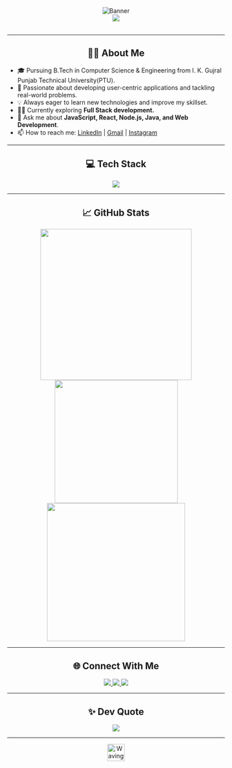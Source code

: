 <div align="center">
  <img src="https://svg-banners.vercel.app/api?type=origin&text1=Hi,%20I'm%20Aman%20Raj&width=700&height=110&fontSize=50" alt="Banner"/>
</div>
<!--<h1 align="center">Hi 👋!, I'm Aman Raj</h1>
<h3 align="center">A passionate Web developer from India</h3> -->
<div align="center">
  <img src="https://readme-typing-svg.demolab.com/?center=true&size=32&color=00fcd9&vCenter=true&font=Georgia&lines=Code.+Build.+Innovate.;FullStack+Software+Engineer;DSA+Enthusiast"/>
</div>
<br>

<p align="center">
  <!-- If you have a coding gif or animation, upload it to your repo and update the link below -->
  <!-- <img src="https://github.com/Aman-raj23/Aman-raj23/assets/your-gif-id/coding-gif.gif" width="220" alt="Animated Coding"/> -->
</p>

---

<h2 align="center">🤵🏻 About Me</h2>

- 🎓 Pursuing B.Tech in Computer Science & Engineering from I. K. Gujral Punjab Technical University(PTU).
- 🚀 Passionate about developing user-centric applications and tackling real-world problems.
- 💡 Always eager to learn new technologies and improve my skillset.
- 🧑‍💻 Currently exploring **Full Stack development.**
- 💬 Ask me about **JavaScript, React, Node.js, Java, and Web Development**.
- 📫 How to reach me: [LinkedIn](https://linkedin.com/in/aman-raj23) | [Gmail](mailto:23raj.aman03@gmail.com) | [Instagram](https://instagram.com/_raj_aman12)

---

<h2 align="center">💻 Tech Stack</h2>
<p align="center">
  <img src="https://skillicons.dev/icons?i=java,python,js,nodejs,expressjs,mongodb,mysql,cpp,html,css,git,github,vscode&size=64" />
  <!-- more to add = postman, react,... -->
</p>

---

<h2 align="center">📈 GitHub Stats</h2>
<p align="center">
  <img src="https://github-readme-stats.vercel.app/api?username=Aman-raj23&theme=tokyonight&show_icons=true&hide_border=false&card_width=350" width="350" />
  <img src="https://github-readme-stats.vercel.app/api/top-langs/?username=Aman-raj23&theme=tokyonight&hide_border=false&include_all_commits=false&count_private=false&layout=compact" width="285"/> <br>
  <img src="https://streak-stats.demolab.com?user=Aman-raj23&theme=tokyonight&hide_border=false&card_width=350" width="320"/>
  
<!--   <img src="https://github-readme-stats.vercel.app/api/top-langs/?username=Aman-raj23&theme=tokyonight&layout=compact&hide_border=false&card_width=350" width="350" /><br>-->
  

</p>


---

<h2 align="center">🌐 Connect With Me</h2>
<p align="center">
  <a href="https://linkedin.com/in/aman-raj23" target="_blank">
    <img src="https://img.shields.io/badge/LinkedIn-%230077B5.svg?style=for-the-badge&logo=linkedin&logoColor=white" />
  </a>
  <a href="mailto:23raj.aman03@gmail.com" target="_blank">
    <img src="https://img.shields.io/badge/Gmail-D14836?style=for-the-badge&logo=gmail&logoColor=white" />
  </a>
  <a href="https://instagram.com/_raj_aman12" target="_blank">
    <img src="https://img.shields.io/badge/Instagram-%23E4405F.svg?style=for-the-badge&logo=Instagram&logoColor=white" />
  </a>
</p>

---

<h2 align="center">✨ Dev Quote</h2>
<p align="center">
  <img src="https://quotes-github-readme.vercel.app/api?type=horizontal&theme=tokyonight"/>
  
</p>

---


<!--
<p align="center">
  <img src="https://visitcount.itsvg.in/api?id=Aman-raj23&icon=0&color=0" alt="visit count"/>
</p> 
-->


<!-- Animated waving hand emoji 👋👋 -->
<p align="center">
  <img src="https://raw.githubusercontent.com/Aman-raj23/Aman-raj23/main/assets/wave.gif" width="40px" alt="Waving hand"/>
</p>
